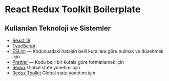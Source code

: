 # React Redux Toolkit Boilerplate


## Kullanılan Teknoloji ve Sistemler

- [React 18](https://github.com/facebook/react)
- [TypeScript](https://github.com/microsoft/TypeScript)
- [ESLint](https://github.com/eslint/eslint) — Kodunuzdaki hataları belli kurallara göre bulmak ve düzeltmek için
- [Prettier](https://github.com/prettier/prettier) — Kodu belli bir kurala göre formatlamak için
- [Redux](https://redux.js.org/) Global state yönetimi için
- [Redux Toolkit](https://redux-toolkit.js.org/) Global state yönetimi için
